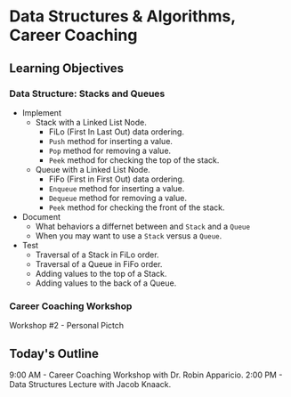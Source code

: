 # Data Structures & Algorithms, Career Coaching

## Learning Objectives

### Data Structure: Stacks and Queues

- Implement
  - Stack with a Linked List Node.
    - FiLo (First In Last Out) data ordering.
    - `Push` method for inserting a value.
    - `Pop` method for removing a value.
    - `Peek` method for checking the top of the stack.
  - Queue with a Linked List Node.
    - FiFo (First in First Out) data ordering.
    - `Enqueue` method for inserting a value.
    - `Dequeue` method for removing a value.
    - `Peek` method for checking the front of the stack.
- Document
  - What behaviors a differnet between and `Stack` and a `Queue`
  - When you may want to use a `Stack` versus a `Queue`.
- Test
  - Traversal of a Stack in FiLo order.
  - Traversal of a Queue in FiFo order.
  - Adding values to the top of a Stack.
  - Adding values to the back of a Queue.

### Career Coaching Workshop

Workshop #2 - Personal Pictch

## Today's Outline

9:00 AM - Career Coaching Workshop with Dr. Robin Apparicio.
2:00 PM - Data Structures Lecture with Jacob Knaack.
